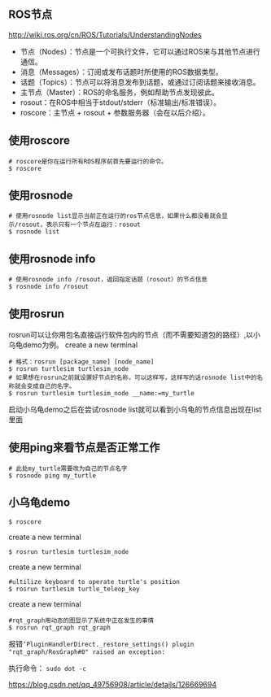 ## ROS节点
http://wiki.ros.org/cn/ROS/Tutorials/UnderstandingNodes
* 节点（Nodes）：节点是一个可执行文件，它可以通过ROS来与其他节点进行通信。
* 消息（Messages）：订阅或发布话题时所使用的ROS数据类型。
* 话题（Topics）：节点可以将消息发布到话题，或通过订阅话题来接收消息。
* 主节点（Master）：ROS的命名服务，例如帮助节点发现彼此。
* rosout：在ROS中相当于stdout/stderr（标准输出/标准错误）。
* roscore：主节点 + rosout + 参数服务器（会在以后介绍）。

## 使用roscore
```
# roscore是你在运行所有ROS程序前首先要运行的命令。
$ roscore
```

## 使用rosnode
```
# 使用rosnode list显示当前正在运行的ros节点信息，如果什么都没看就会显示/rosout，表示只有一个节点在运行：rosout
$ rosnode list
```

## 使用rosnode info
```
# 使用rosnode info /rosout，返回指定话题（rosout）的节点信息
$ rosnode info /rosout
```

## 使用rosrun
rosrun可以让你用包名直接运行软件包内的节点（而不需要知道包的路径）,以小乌龟demo为例。
create a new terminal
```
# 格式：rosrun [package_name] [node_name]
$ rosrun turtlesim turtlesim_node
# 如果想在rosrun之前就设置好节点的名称，可以这样写，这样写的话rosnode list中的名称就会变成自己的名字。
$ rosrun turtlesim turtlesim_node __name:=my_turtle
```
启动小乌龟demo之后在尝试rosnode list就可以看到小乌龟的节点信息出现在list里面

## 使用ping来看节点是否正常工作
```
# 此处my_turtle需要改为自己的节点名字
$ rosnode ping my_turtle
```


## 小乌龟demo
```
$ roscore
```

create a new terminal
```
$ rosrun turtlesim turtlesim_node
```

create a new terminal
```
#ultilize keyboard to operate turtle's position
$ rosrun turtlesim turtle_teleop_key
```

create a new terminal
```
#rqt_graph用动态的图显示了系统中正在发生的事情
$ rosrun rqt_graph rqt_graph
```

报错```‘PluginHandlerDirect._restore_settings() plugin "rqt_graph/RosGraph#0" raised an exception:```

执行命令：
```sudo dot -c```

https://blog.csdn.net/qq_49756908/article/details/126669694
